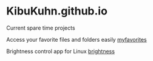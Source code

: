 # KibuKuhn.github.io

Current spare time projects

Access your favorite files and folders easily
[myfavorites](https://github.com/KibuKuhn/myfavorites)

Brightness control app for Linux 
[brightness](https://github.com/KibuKuhn/brightness)
